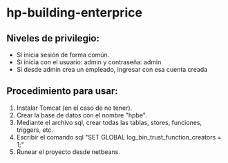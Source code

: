 # hp-building-enterprice

## Niveles de privilegio:
- Si inicia sesión de forma común.
- Si inicia con el usuario: admin y contraseña: admin
- Si desde admin crea un empleado, ingresar con esa cuenta creada 

## Procedimiento para usar:
1. Instalar Tomcat (en el caso de no tener).
2. Crear la base de datos con el nombre "hpbe".
3. Mediante el archivo sql, crear todas las tablas, stores, funciones, triggers, etc.
5. Escribir el comando sql "SET GLOBAL log_bin_trust_function_creators = 1;"
4. Runear el proyecto desde netbeans.
